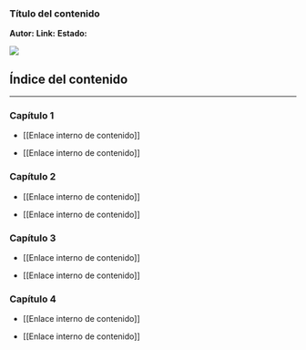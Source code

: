 ### Título del contenido
**Autor:** 
**Link:** 
**Estado:** 

![](https://picsum.photos/700/400?random)

## Índice del contenido
---
### Capítulo 1
- [[Enlace interno de contenido]]

- [[Enlace interno de contenido]]

### Capítulo 2
- [[Enlace interno de contenido]]

- [[Enlace interno de contenido]]

### Capítulo 3
- [[Enlace interno de contenido]]

- [[Enlace interno de contenido]]

### Capítulo 4
- [[Enlace interno de contenido]]

- [[Enlace interno de contenido]]